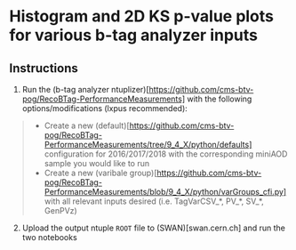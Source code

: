 # Histogram and 2D KS p-value plots for various b-tag analyzer inputs

## Instructions
1. Run the (b-tag analyzer ntuplizer)[https://github.com/cms-btv-pog/RecoBTag-PerformanceMeasurements] with the following options/modifications (lxpus recommended):
> * Create a new (default)[https://github.com/cms-btv-pog/RecoBTag-PerformanceMeasurements/tree/9_4_X/python/defaults] configuration for 2016/2017/2018 with the corresponding miniAOD sample you would like to run
> * Create a new (varibale group)[https://github.com/cms-btv-pog/RecoBTag-PerformanceMeasurements/blob/9_4_X/python/varGroups_cfi.py] with all relevant inputs desired (i.e. TagVarCSV_\*, PV_\*, SV_\*, GenPVz)
2. Upload the output ntuple `ROOT` file to (SWAN)[swan.cern.ch] and run the two notebooks
